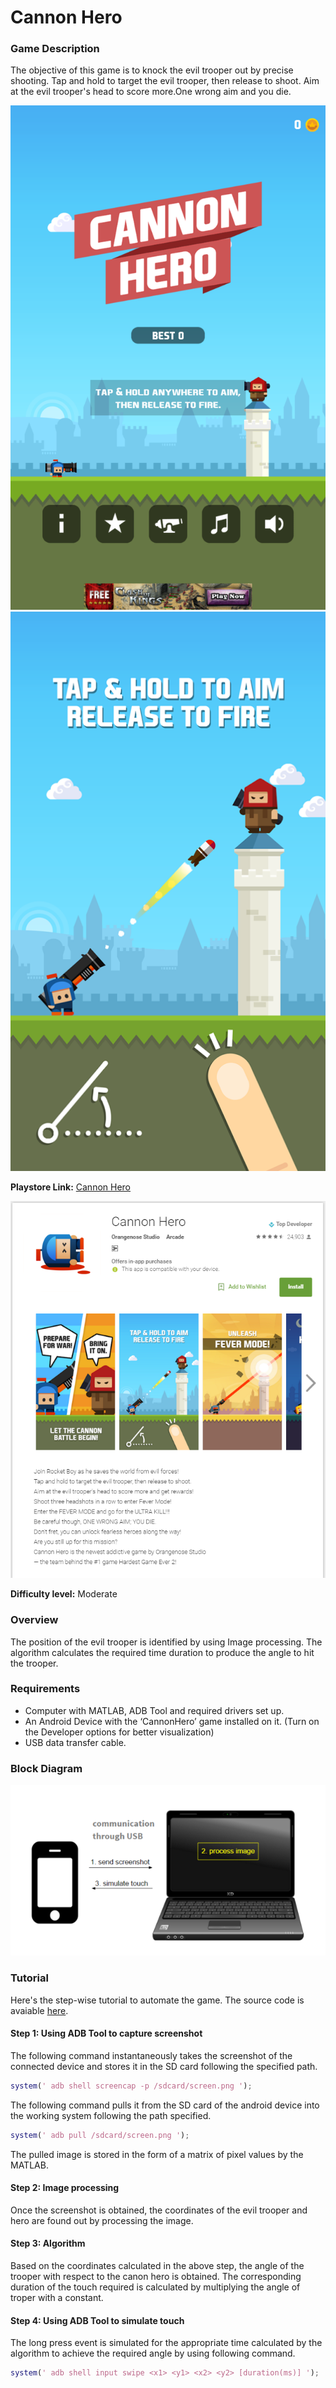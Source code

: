 # Cannon Hero

### Game Description

The objective  of this game is to knock the evil trooper out by precise shooting. Tap and hold to target the evil trooper, then release to shoot. Aim at the evil trooper's head to score more.One wrong aim and you die.

![CannonHero](/Images/CannonHero.png)
![CannonHero-1](/Images/CannonHero-1.png)

**Playstore Link:** [Cannon Hero](https://play.google.com/store/apps/details?id=com.orangenose.cannonhero&hl=en)

![Playstore](/Images/CannonHero_playstore.png) 

**Difficulty level:** Moderate

### Overview

The position of the evil trooper is identified by using Image processing. The algorithm calculates the required time duration to produce the angle to hit the trooper.  

### Requirements

- Computer with MATLAB, ADB Tool and required drivers set up.
- An Android Device with the ‘CannonHero’ game installed on it. (Turn on the Developer options for better visualization)
- USB data transfer cable.

### Block Diagram

![BlockDiagram](/Images/BlockDiagram.png)

### Tutorial

Here's the step-wise tutorial to automate the game. The source code is avaiable [here](https://github.com/GameAutomators/canon-hero).

#### Step 1: Using ADB Tool to capture screenshot

The following command instantaneously takes the screenshot of the connected device and stores it in the SD card following the specified path.
  
  ```MATLAB                   
system(' adb shell screencap -p /sdcard/screen.png ');
```       

The following command pulls it from the SD card of the android device into the working system following the path specified.

```MATLAB
system(' adb pull /sdcard/screen.png ');
  ```
  
The pulled image is stored in the form of a matrix of pixel values by the MATLAB.
                
                
#### Step 2: Image processing

Once the screenshot is obtained, the coordinates of the evil trooper and hero are found out by processing the image.

#### Step 3: Algorithm

Based on the coordinates calculated in the above step, the angle of the trooper with respect to the canon hero is obtained. The corresponding duration of the touch required is calculated by multiplying the angle of troper with a constant. 

#### Step 4: Using ADB Tool to simulate touch

The long press event is simulated for the appropriate time calculated by the algorithm to achieve the required angle by using following command.

```MATLAB
system(' adb shell input swipe <x1> <y1> <x2> <y2> [duration(ms)] ');
```